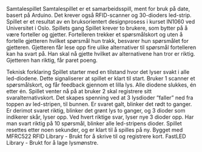 Samtalespillet
Samtalespillet er et samarbeidsspill, ment for bruk på date, basert på Arduino. Det krever også RFID-scanner og 30-dioders led-strip. Spillet er et resultat av en bruksorientert designprosess i kurset IN1060 ved Universitet i Oslo.
Spillets gang
Spillet krever to brukere, som bytter på å være forteller og gjetter. Fortelleren trekker et spørsmålskort og uten å fortelle gjetteren hvilket spørsmål hun trakk, besvarer hun spørsmålet for gjetteren. Gjetteren får lese opp fire ulike alternativer til spørsmål fortelleren kan ha svart på. Han skal nå gjette hvilket av alternativene han tror er riktig. Gjetteren han riktig, får paret poeng.

Teknisk forklaring
Spillet starter med en tilstand hvor det lyser svakt i alle led-diodene. Dette signaliserer at spillet er klart til start. Bruker 1 scanner et spørsmålskort, og får feedback gjennom et lilla lys. Alle diodene slukkes, én etter én. Spillet venter nå på at bruker 2 skal registrere sitt svaralternativskort. Det skapes spenning ved at 3 lysdioder ”faller” ned fra toppen av led-stripen, til bunnen. Er svaret galt, blinker det rødt to ganger. Er derimot svaret riktig, blinker det grønt lys to ganger, og 3 dioder som indikerer skår, lyser opp. Ved hvert riktige svar, lyser nye 3 dioder opp. Har man svart riktig på 10 spørsmål, blinker alle led-stripens dioder. Spillet resettes etter noen sekunder, og er klart til å spilles på ny.
Bygget med
MFRC522 RFID Library - Brukt for å skrive til og registrere kort.
FastLED Library - Brukt for å lage lysmønstre.
